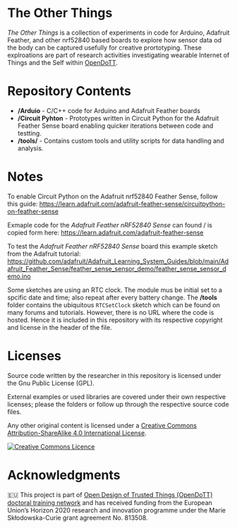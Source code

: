 # The Other Things

*The Other Things* is a collection of experiments in code for Arduino, Adafruit Feather, and other nrf52840 based boards to explore how sensor data od the body can be captured usefully for creative prortotyping.
These explroations are part of research activities investigating wearable Internet of Things and the Self within [OpenDoTT](https://opendott.org.).

# Repository Contents

* **/Arduio** - C/C++ code for Arduino and Adafruit Feather boards
* **/Circuit Pyhton** - Prototypes written in Circuit Python for the Adafruit Feather Sense board enabling quicker iterations between code and testting.
* **/tools/** - Contains custom tools and utility scripts for data handling and analysis.

# Notes

To enable Circuit Python on the Adafruit nrf52840 Feather Sense, follow this guide: https://learn.adafruit.com/adafruit-feather-sense/circuitpython-on-feather-sense

Exmaple code for the *Adafruit Feather nRF52840 Sense* can found / is copied form here: https://learn.adafruit.com/adafruit-feather-sense

To test the *Adafruit Feather nRF52840 Sense* board this example sketch from the Adafruit tutorial: https://github.com/adafruit/Adafruit_Learning_System_Guides/blob/main/Adafruit_Feather_Sense/feather_sense_sensor_demo/feather_sense_sensor_demo.ino

Some sketches are using an RTC clock. The module mus be initial set to a spcific date and time; also repeat after every battery change. The **/tools** folder contains the ubiquitous `RTCSetClock` sketch which can be found on many forums and tutorials. However, there is no URL where the code is hosted. Hence it is included in this repository with its respective copyright and license in the header of the file.

# Licenses

Source code written by the researcher in this repository is licensed under the Gnu Public License (GPL).

External examples or used libraries are covered under their own respective licenses; please the folders or follow up through the respective source code files.

Any other original content is licensed under a [Creative Commons Attribution-ShareAlike 4.0 International License](http://creativecommons.org/licenses/by-sa/4.0/).

[![Creative Commons Licence](https://i.creativecommons.org/l/by-sa/4.0/88x31.png)](http://creativecommons.org/licenses/by-sa/4.0/)


# Acknowledgments

🇪🇺 This project is part of [Open Design of Trusted Things (OpenDoTT) doctoral training network](https://opendott.org.) and has received funding from the European Union’s Horizon 2020 research and innovation programme under the Marie Skłodowska-Curie grant agreement No. 813508.